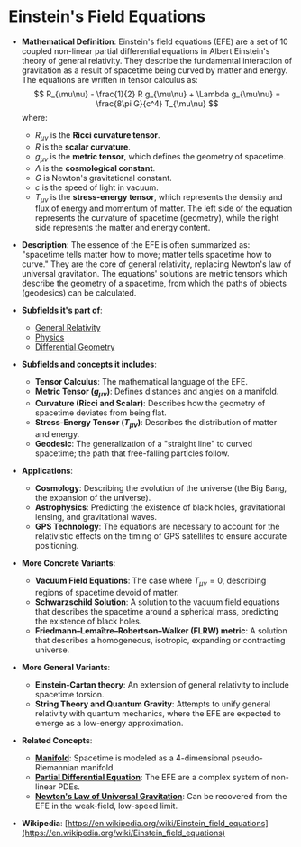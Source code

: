 # Einstein's Field Equations

- **Mathematical Definition**: Einstein's field equations (EFE) are a set of 10 coupled non-linear partial differential equations in Albert Einstein's theory of general relativity. They describe the fundamental interaction of gravitation as a result of spacetime being curved by matter and energy. The equations are written in tensor calculus as:
$$ R_{\mu\nu} - \frac{1}{2} R g_{\mu\nu} + \Lambda g_{\mu\nu} = \frac{8\pi G}{c^4} T_{\mu\nu} $$
  where:
    - $R_{\mu\nu}$ is the **Ricci curvature tensor**.
    - $R$ is the **scalar curvature**.
    - $g_{\mu\nu}$ is the **metric tensor**, which defines the geometry of spacetime.
    - $\Lambda$ is the **cosmological constant**.
    - $G$ is Newton's gravitational constant.
    - $c$ is the speed of light in vacuum.
    - $T_{\mu\nu}$ is the **stress-energy tensor**, which represents the density and flux of energy and momentum of matter.
  The left side of the equation represents the curvature of spacetime (geometry), while the right side represents the matter and energy content.

- **Description**: The essence of the EFE is often summarized as: "spacetime tells matter how to move; matter tells spacetime how to curve." They are the core of general relativity, replacing Newton's law of universal gravitation. The equations' solutions are metric tensors which describe the geometry of a spacetime, from which the paths of objects (geodesics) can be calculated.

- **Subfields it's part of**:
    - [General Relativity](https://en.wikipedia.org/wiki/General_relativity)
    - [Physics](https://en.wikipedia.org/wiki/Physics)
    - [Differential Geometry](https://en.wikipedia.org/wiki/Differential_geometry)

- **Subfields and concepts it includes**:
    - **Tensor Calculus**: The mathematical language of the EFE.
    - **Metric Tensor ($g_{\mu\nu}$)**: Defines distances and angles on a manifold.
    - **Curvature (Ricci and Scalar)**: Describes how the geometry of spacetime deviates from being flat.
    - **Stress-Energy Tensor ($T_{\mu\nu}$)**: Describes the distribution of matter and energy.
    - **Geodesic**: The generalization of a "straight line" to curved spacetime; the path that free-falling particles follow.

- **Applications**:
    - **Cosmology**: Describing the evolution of the universe (the Big Bang, the expansion of the universe).
    - **Astrophysics**: Predicting the existence of black holes, gravitational lensing, and gravitational waves.
    - **GPS Technology**: The equations are necessary to account for the relativistic effects on the timing of GPS satellites to ensure accurate positioning.

- **More Concrete Variants**:
    - **Vacuum Field Equations**: The case where $T_{\mu\nu}=0$, describing regions of spacetime devoid of matter.
    - **Schwarzschild Solution**: A solution to the vacuum field equations that describes the spacetime around a spherical mass, predicting the existence of black holes.
    - **Friedmann–Lemaître–Robertson–Walker (FLRW) metric**: A solution that describes a homogeneous, isotropic, expanding or contracting universe.

- **More General Variants**:
    - **Einstein-Cartan theory**: An extension of general relativity to include spacetime torsion.
    - **String Theory and Quantum Gravity**: Attempts to unify general relativity with quantum mechanics, where the EFE are expected to emerge as a low-energy approximation.

- **Related Concepts**:
    - **[Manifold](../../pure_mathematics/geometry/manifold.md)**: Spacetime is modeled as a 4-dimensional pseudo-Riemannian manifold.
    - **[Partial Differential Equation](../../applied_mathematics/differential_equations/pde.md)**: The EFE are a complex system of non-linear PDEs.
    - **[Newton's Law of Universal Gravitation](../classical_mechanics/newtons_law_of_gravitation.md)**: Can be recovered from the EFE in the weak-field, low-speed limit.

- **Wikipedia**: [https://en.wikipedia.org/wiki/Einstein_field_equations](https://en.wikipedia.org/wiki/Einstein_field_equations)
